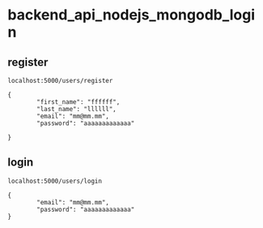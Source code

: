 # backend_api_nodejs_mongodb_login


## register

```
localhost:5000/users/register

{
        "first_name": "ffffff",
        "last_name": "llllll",
        "email": "mm@mm.mm",
        "password": "aaaaaaaaaaaaa"
	
}
```

## login
```
localhost:5000/users/login

{
        "email": "mm@mm.mm",
        "password": "aaaaaaaaaaaaa"
}
```
